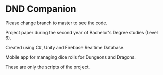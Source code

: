 # DND Companion

Please change branch to master to see the code.

Project paper during the second year of Bachelor's Degree studies (Level 6).

Created using C#, Unity and Firebase Realtime Database.

Mobile app for managing dice rolls for Dungeons and Dragons.

These are only the scripts of the project.
